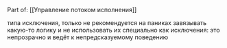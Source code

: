 Part of: [[Управление потоком исполнения]]

типа исключения, только не рекомендуется на паниках завязывать какую-то логику и не использовать их специально как исключения: это непрозрачно и ведёт к непредсказуемому поведению

